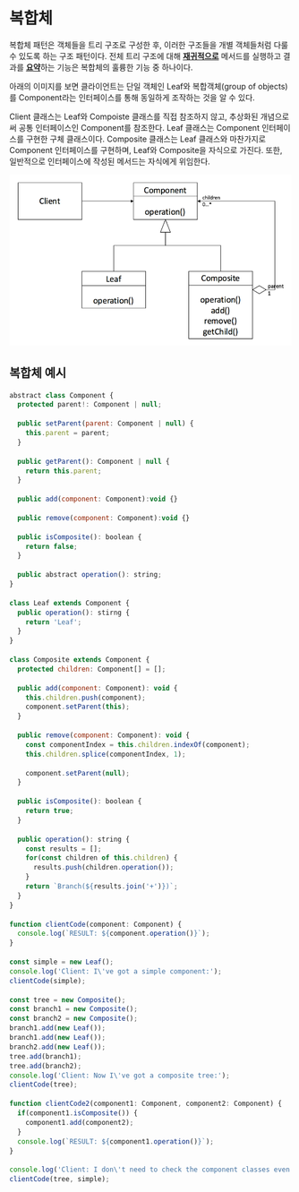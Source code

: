 # 복합체

복합체 패턴은 객체들을 트리 구조로 구성한 후, 이러한 구조들을 개별 객체들처럼 다룰 수 있도록 하는 구조 패턴이다. 전체 트리 구조에 대해 <b><u>재귀적으로</u></b> 메서드를 실행하고 결과를 <b><u>요약</u></b>하는 기능은 복합체의 훌륭한 기능 중 하나이다.

아래의 이미지를 보면 클라이언트는 단일 객체인 Leaf와 복합객체(group of objects)를 Component라는 인터페이스를 통해 동일하게 조작하는 것을 알 수 있다.

Client 클래스는 Leaf와 Compoiste 클래스를 직접 참조하지 않고, 추상화된 개념으로써 공통 인터페이스인 Component를 참조한다. Leaf 클래스는 Component 인터페이스를 구현한 구체 클래스이다. Composite 클래스는 Leaf 클래스와 마찬가지로 Component 인터페이스를 구현하며, Leaf와 Composite을 자식으로 가진다. 또한, 일반적으로 인터페이스에 작성된 메서드는 자식에게 위임한다.

<img src="../images/composite.png"/>

<br>

## 복합체 예시

```js
abstract class Component {
  protected parent!: Component | null;

  public setParent(parent: Component | null) {
    this.parent = parent;
  }

  public getParent(): Component | null {
    return this.parent;
  }

  public add(component: Component):void {}

  public remove(component: Component):void {}

  public isComposite(): boolean {
    return false;
  }

  public abstract operation(): string;
}

class Leaf extends Component {
  public operation(): stirng {
    return 'Leaf';
  }
}

class Composite extends Component {
  protected children: Component[] = [];

  public add(component: Component): void {
    this.children.push(component);
    component.setParent(this);
  }

  public remove(component: Component): void {
    const componentIndex = this.children.indexOf(component);
    this.children.splice(componentIndex, 1);

    component.setParent(null);
  }

  public isComposite(): boolean {
    return true;
  }

  public operation(): string {
    const results = [];
    for(const children of this.children) {
      results.push(children.operation());
    }
    return `Branch(${results.join('+')})`;
  }
}

function clientCode(component: Component) {
  console.log(`RESULT: ${component.operation()}`);
}

const simple = new Leaf();
console.log('Client: I\'ve got a simple component:');
clientCode(simple);

const tree = new Composite();
const branch1 = new Composite();
const branch2 = new Composite();
branch1.add(new Leaf());
branch1.add(new Leaf());
branch2.add(new Leaf());
tree.add(branch1);
tree.add(branch2);
console.log('Client: Now I\'ve got a composite tree:');
clientCode(tree);

function clientCode2(component1: Component, component2: Component) {
  if(component1.isComposite()) {
    component1.add(component2);
  }
  console.log(`RESULT: ${component1.operation()}`);
}

console.log('Client: I don\'t need to check the component classes even when managing the tree:');
clientCode(tree, simple);
```
